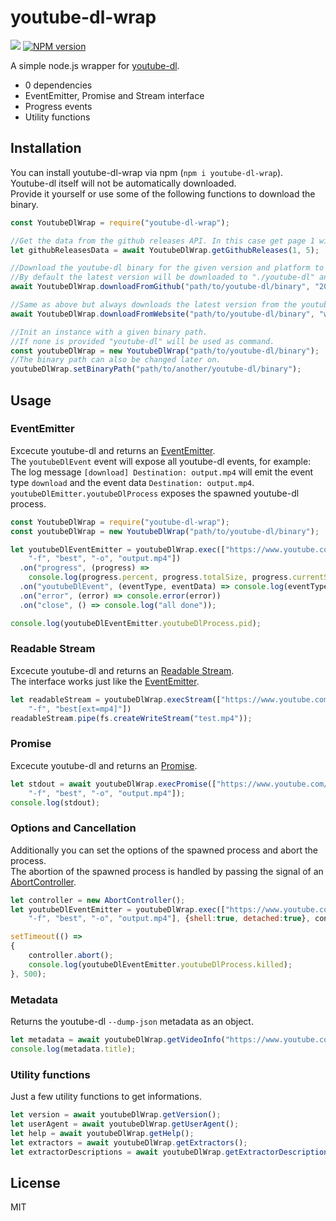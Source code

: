 # youtube-dl-wrap

![](https://github.com/ghjbnm/youtube-dl-wrap/workflows/CI%20tests/badge.svg)
<a href="https://npmjs.org/package/youtube-dl-wrap" title="View this project on NPM"><img src="https://img.shields.io/npm/v/youtube-dl-wrap.svg" alt="NPM version" /></a>

A simple node.js wrapper for [youtube-dl](https://github.com/ytdl-org/youtube-dl).

* 0 dependencies
* EventEmitter, Promise and Stream interface
* Progress events
* Utility functions

## Installation

You can install youtube-dl-wrap via npm (`npm i youtube-dl-wrap`).  
Youtube-dl itself will not be automatically downloaded.  
Provide it yourself or use some of the following functions to download the binary.

```javascript
const YoutubeDlWrap = require("youtube-dl-wrap");

//Get the data from the github releases API. In this case get page 1 with a maximum of 5 items.
let githubReleasesData = await YoutubeDlWrap.getGithubReleases(1, 5);

//Download the youtube-dl binary for the given version and platform to the provided path.
//By default the latest version will be downloaded to "./youtube-dl" and platform = os.platform().
await YoutubeDlWrap.downloadFromGithub("path/to/youtube-dl/binary", "2020.06.16.1", "win32");

//Same as above but always downloads the latest version from the youtube-dl website.
await YoutubeDlWrap.downloadFromWebsite("path/to/youtube-dl/binary", "win32");

//Init an instance with a given binary path.
//If none is provided "youtube-dl" will be used as command.
const youtubeDlWrap = new YoutubeDlWrap("path/to/youtube-dl/binary");
//The binary path can also be changed later on.
youtubeDlWrap.setBinaryPath("path/to/another/youtube-dl/binary");
```

## Usage

### EventEmitter

Excecute youtube-dl and returns an [EventEmitter](https://nodejs.org/api/events.html#events_class_eventemitter).  
The `youtubeDlEvent` event will expose all youtube-dl events, for example:  
The log message `[download] Destination: output.mp4` will emit the event type `download` and the event data `Destination: output.mp4`.  
`youtubeDlEmitter.youtubeDlProcess` exposes the spawned youtube-dl process.

```javascript
const YoutubeDlWrap = require("youtube-dl-wrap");
const youtubeDlWrap = new YoutubeDlWrap("path/to/youtube-dl/binary");

let youtubeDlEventEmitter = youtubeDlWrap.exec(["https://www.youtube.com/watch?v=aqz-KE-bpKQ",
    "-f", "best", "-o", "output.mp4"])
  .on("progress", (progress) => 
    console.log(progress.percent, progress.totalSize, progress.currentSpeed, progress.eta))
  .on("youtubeDlEvent", (eventType, eventData) => console.log(eventType, eventData));
  .on("error", (error) => console.error(error))
  .on("close", () => console.log("all done"));

console.log(youtubeDlEventEmitter.youtubeDlProcess.pid);
```

### Readable Stream

Excecute youtube-dl and returns an [Readable Stream](https://nodejs.org/api/stream.html#stream_class_stream_readable).  
The interface works just like the [EventEmitter](#EventEmitter).

```javascript
let readableStream = youtubeDlWrap.execStream(["https://www.youtube.com/watch?v=aqz-KE-bpKQ",
    "-f", "best[ext=mp4]"])
readableStream.pipe(fs.createWriteStream("test.mp4"));
```

### Promise

Excecute youtube-dl and returns an [Promise](https://developer.mozilla.org/en-US/docs/Web/JavaScript/Reference/Global_Objects/Promise).  

```javascript
let stdout = await youtubeDlWrap.execPromise(["https://www.youtube.com/watch?v=aqz-KE-bpKQ",
    "-f", "best", "-o", "output.mp4"]);
console.log(stdout);
```

### Options and Cancellation

Additionally you can set the options of the spawned process and abort the process.  
The abortion of the spawned process is handled by passing the signal of an [AbortController](https://developer.mozilla.org/en-US/docs/Web/API/AbortController).

```javascript
let controller = new AbortController();
let youtubeDlEventEmitter = youtubeDlWrap.exec(["https://www.youtube.com/watch?v=aqz-KE-bpKQ",
    "-f", "best", "-o", "output.mp4"], {shell:true, detached:true}, controller.signal);

setTimeout(() => 
{
    controller.abort();
    console.log(youtubeDlEventEmitter.youtubeDlProcess.killed);
}, 500);
```

### Metadata

Returns the youtube-dl `--dump-json` metadata as an object.

```javascript
let metadata = await youtubeDlWrap.getVideoInfo("https://www.youtube.com/watch?v=aqz-KE-bpKQ");
console.log(metadata.title);
```

### Utility functions

Just a few utility functions to get informations.

```javascript
let version = await youtubeDlWrap.getVersion();
let userAgent = await youtubeDlWrap.getUserAgent();
let help = await youtubeDlWrap.getHelp();
let extractors = await youtubeDlWrap.getExtractors();
let extractorDescriptions = await youtubeDlWrap.getExtractorDescriptions();
```

## License
MIT
